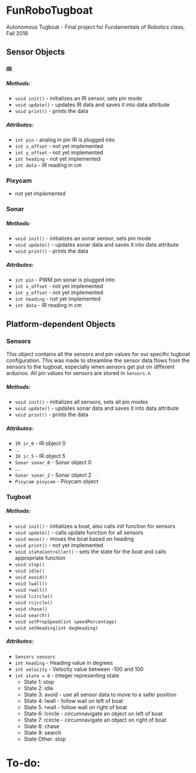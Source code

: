 # FunRoboTugboat
Autonomous Tugboat - Final project for Fundamentals of Robotics class, Fall 2018


## Sensor Objects
### IR
##### Methods:
+ `void init()` - initializes an IR sensor, sets pin mode
+ `void update()` - updates IR data and saves it into data attribute
+ `void print()` - prints the data

##### Attributes:
+ `int pin` - analog in pin IR is plugged into
+ `int x_offset` - not yet implemented
+ `int y_offset` - not yet implemented
+ `int heading` - not yet implemented
+ `int data` - IR reading in cm

### Pixycam
+ not yet implemented

### Sonar
##### Methods:
+ `void init()` - initializes an sonar sensor, sets pin mode
+ `void update()` - updates sonar data and saves it into data attribute
+ `void print()` - prints the data

##### Attributes:
+ `int pin` - PWM pin sonar is plugged into
+ `int x_offset` - not yet implemented
+ `int y_offset` - not yet implemented
+ `int heading` - not yet implemented
+ `int data` - IR reading in cm

## Platform-dependent Objects
### Sensors
This object contains all the sensors and pin values for our specific tugboat configuration. This was made to streamline the sensor data flows from the sensors to the tugboat, especially when sensors get put on different arduinos. All pin values for sensors are stored in `Sensors.h`

##### Methods:
+ `void init()` - initializes all sensors, sets all pin modes
+ `void update()` - updates sonar data and saves it into data attribute
+ `void print()` - prints the data

##### Attributes:
+ `IR ir_0` - IR object 0
+ ...
+ `IR ir_5` - IR object 5
+ `Sonar sonar_0` - Sonar object 0
+ ...
+ `Sonar sonar_2` - Sonar object 2
+ `Pixycam pixycam` - Pixycam object


### Tugboat
##### Methods:
+ `void init()` - initializes a boat, also calls init function for sensors
+ `void update()` - calls update function for all sensors
+ `void move()` - moves the boat based on heading 
+ `void print()` - not yet implemented
+ `void stateController()` - sets the state for the boat and calls appropriate function
+ `void stop()`
+ `void idle()`
+ `void avoid()`
+ `void lwall()`
+ `void rwall()`
+ `void lcircle()`
+ `void rcircle()`
+ `void chase()`
+ `void search()`
+ `void setPropSpeed(int speedPercentage)`
+ `void setHeading(int degHeading)`
    
##### Attributes:
+ `Sensors sensors`
+ `int heading` - Heading value in degrees
+ `int velocity` - Velocity value between -100 and 100
+ `int state = 0` - Integer representing state
  + State 1: stop
  + State 2: idle
  + State 3: avoid - use all sensor data to move to a safer position
  + State 4: lwall - follow wall on left of boat
  + State 5: rwall - follow wall on right of boat
  + State 6: lcircle - circumnavigate an object on left of boat
  + State 7: rcircle - circumnavigate an object on right of boat
  + State 8: chase
  + State 9: search
  + State Other: stop



# To-do:
